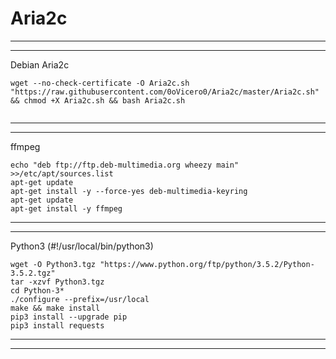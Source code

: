 # Aria2c
----------------------------------------------------------------------------
----------------------------------------------------------------------------
Debian Aria2c
```
wget --no-check-certificate -O Aria2c.sh "https://raw.githubusercontent.com/0oVicero0/Aria2c/master/Aria2c.sh" && chmod +X Aria2c.sh && bash Aria2c.sh
    
```
----------------------------------------------------------------------------
----------------------------------------------------------------------------
ffmpeg
```
echo "deb ftp://ftp.deb-multimedia.org wheezy main" >>/etc/apt/sources.list
apt-get update
apt-get install -y --force-yes deb-multimedia-keyring
apt-get update
apt-get install -y ffmpeg

```
----------------------------------------------------------------------------
----------------------------------------------------------------------------
Python3 (#!/usr/local/bin/python3)
```
wget -O Python3.tgz "https://www.python.org/ftp/python/3.5.2/Python-3.5.2.tgz"
tar -xzvf Python3.tgz
cd Python-3*
./configure --prefix=/usr/local
make && make install
pip3 install --upgrade pip
pip3 install requests

```
----------------------------------------------------------------------------
----------------------------------------------------------------------------
